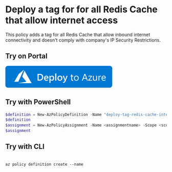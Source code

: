 # Deploy a tag for for all Redis Cache that allow internet access

This policy adds a tag for all Redis Cache that allow inbound internet connectivity and doesn't comply with company's IP Security Restrictions.

## Try on Portal

[![Deploy To Azure](https://raw.githubusercontent.com/Azure/azure-quickstart-templates/master/1-CONTRIBUTION-GUIDE/images/deploytoazure.svg?sanitize=true)](https://portal.azure.com/#blade/Microsoft_Azure_Policy/CreatePolicyDefinitionBlade/uri/https%3a%2f%2fraw.githubusercontent.com%2fDaFitRobsta%2fAzPolicy%2fmain%2fRedisCache%2fdeploy-Tag-ipSecurityRestrictions%2fazurepolicy.json)

## Try with PowerShell

````powershell
$definition = New-AzPolicyDefinition -Name "deploy-tag-redis-cache-internet-traffic-allowed" -DisplayName "Add a Tag on Redis Cache that allow Internet access" -description "This policy adds a tag to all Redis Cache that allow Internet access" -Policy 'https://raw.githubusercontent.com/DaFitRobsta/AzPolicy/main/RedisCache/deploy-Tag-ipSecurityRestrictions/azurepolicy.json' -Mode All -Metadata '{"category":"Cache", "version":"1.0.0"}'
$definition
$assignment = New-AzPolicyAssignment -Name <assignmentname> -Scope <scope> -PolicyDefinition $definition
$assignment
````

## Try with CLI

````cli

az policy definition create --name 

````

<!---
New-AzPolicyDefinition -Policy .\azurepolicy.rules.json -ManagementGroupName "75d2a19a-9a75-477c-ad38-39aec4180d00" -Name "deploy-tag-redis-cache-internet-traffic-allowed" -DisplayName "Add a Tag on Redis Cache that allow Internet access" -Description "Add a Tag on Redis Cache that allow Internet access" -Metadata '{"category":"Cache", "version":"1.0.0"}' -Mode All
--->